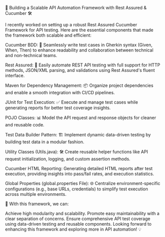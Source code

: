 🚀 Building a Scalable API Automation Framework with Rest Assured & Cucumber 🛠️

I recently worked on setting up a robust Rest Assured Cucumber Framework for API testing. Here are the essential components that made the framework both scalable and efficient:

Cucumber BDD: 📝 Seamlessly write test cases in Gherkin syntax (Given, When, Then) to enhance readability and collaboration between technical and non-technical teams.

Rest Assured: 🔗 Easily automate REST API testing with full support for HTTP methods, JSON/XML parsing, and validations using Rest Assured's fluent interface.

Maven for Dependency Management: 📦 Organize project dependencies and enable a smooth integration with CI/CD pipelines.

JUnit for Test Execution: ✅ Execute and manage test cases while generating reports for better test coverage insights.

POJO Classes: 📊 Model the API request and response objects for cleaner and reusable code.

Test Data Builder Pattern: 🏗️ Implement dynamic data-driven testing by building test data in a modular fashion.

Utility Classes (Utils.java): 🛠️ Create reusable helper functions like API request initialization, logging, and custom assertion methods.

Cucumber HTML Reporting: Generating detailed HTML reports after test execution, providing insights into pass/fail rates, and execution statistics.

Global Properties (global.properties File): 🌐 Centralize environment-specific configurations (e.g., base URLs, credentials) to simplify test execution across multiple environments.

🌟 With this framework, we can:

Achieve high modularity and scalability.
Promote easy maintainability with a clear separation of concerns.
Ensure comprehensive API test coverage using data-driven testing and reusable components.
Looking forward to enhancing this framework and exploring more in API automation! 💡
